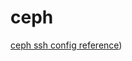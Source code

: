 # ceph

[ceph ssh config reference](https://www.howtoforge.com/tutorial/how-to-install-a-ceph-cluster-on-ubuntu-16-04/))
